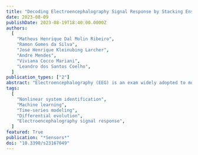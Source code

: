 ```yaml
---
title: "Decoding Electroencephalography Signal Response by Stacking Ensemble Learning and Adaptive Differential Evolution"
date: 2023-08-09
publishDate: 2023-08-19T18:40:00.0000Z
authors:
  [
    "Matheus Henrique Dal Molin Ribeiro",
    "Ramon Gomes da Silva",
    "José Henrique Kleinubing Larcher",
    "Andre Mendes",
    "Viviana Cocco Mariani",
    "Leandro dos Santos Coelho",
  ]
publication_types: ["2"]
abstract: "Electroencephalography (EEG) is an exam widely adopted to monitor cerebral activities regarding external stimuli, and its signals compose a nonlinear dynamical system. There are many difficulties associated with EEG analysis. For example, noise can originate from different disorders, such as muscle or physiological activity. There are also artifacts that are related to undesirable signals during EEG recordings, and finally, nonlinearities can occur due to brain activity and its relationship with different brain regions. All these characteristics make data modeling a difficult task. Therefore, using a combined approach can be the best solution to obtain an efficient model for identifying neural data and developing reliable predictions. This paper proposes a new hybrid framework combining stacked generalization (STACK) ensemble learning and a differential-evolution-based algorithm called Adaptive Differential Evolution with an Optional External Archive (JADE) to perform nonlinear system identification. In the proposed framework, five base learners, namely, eXtreme Gradient Boosting, a Gaussian Process, Least Absolute Shrinkage and Selection Operator, a Multilayer Perceptron Neural Network, and Support Vector Regression with a radial basis function kernel, are trained. The predictions from all these base learners compose STACK’s layer-0 and are adopted as inputs of the Cubist model, whose hyperparameters were obtained by JADE. The model was evaluated for decoding the electroencephalography signal response to wrist joint perturbations. The variance accounted for (VAF), root-mean-squared error (RMSE), and Friedman statistical test were used to validate the performance of the proposed model and compare its results with other methods in the literature, including the base learners. The JADE-STACK model outperforms the other models in terms of accuracy, being able to explain around, as an average of all participants, 94.50% and 67.50% (standard deviations of 1.53 and 7.44, respectively) of the data variability for one step ahead and three steps ahead, which makes it a suitable approach to dealing with nonlinear system identification. Also, the improvement over state-of-the-art methods ranges from 0.6% to 161% and 43.34% for one step ahead and three steps ahead, respectively. Therefore, the developed model can be viewed as an alternative and additional approach to well-established techniques for nonlinear system identification once it can achieve satisfactory results regarding the data variability explanation."
tags:
  [
    "Nonlinear system identification",
    "Machine learning",
    "Time-series modeling",
    "Differential evolution",
    "Electroencephalography signal response",
  ]
featured: True
publication: "*Sensors*"
doi: "10.3390/s23167049"
---
```


